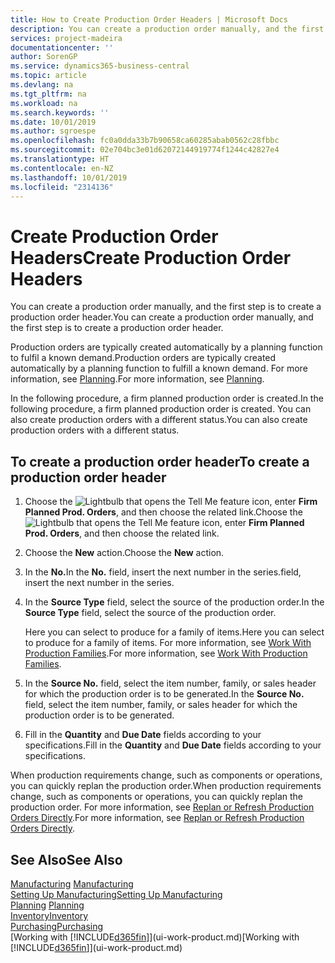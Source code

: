 ```yaml
---
title: How to Create Production Order Headers | Microsoft Docs
description: You can create a production order manually, and the first step is to create a production order header.
services: project-madeira
documentationcenter: ''
author: SorenGP
ms.service: dynamics365-business-central
ms.topic: article
ms.devlang: na
ms.tgt_pltfrm: na
ms.workload: na
ms.search.keywords: ''
ms.date: 10/01/2019
ms.author: sgroespe
ms.openlocfilehash: fc0a0dda33b7b90658ca60285abab0562c28fbbc
ms.sourcegitcommit: 02e704bc3e01d62072144919774f1244c42827e4
ms.translationtype: HT
ms.contentlocale: en-NZ
ms.lasthandoff: 10/01/2019
ms.locfileid: "2314136"
---
```

# <a name="create-production-order-headers"></a><span data-ttu-id="d619e-103">Create Production Order Headers</span><span class="sxs-lookup"><span data-stu-id="d619e-103">Create Production Order Headers</span></span>
<span data-ttu-id="d619e-104">You can create a production order manually, and the first step is to create a production order header.</span><span class="sxs-lookup"><span data-stu-id="d619e-104">You can create a production order manually, and the first step is to create a production order header.</span></span>

<span data-ttu-id="d619e-105">Production orders are typically created automatically by a planning function to fulfil a known demand.</span><span class="sxs-lookup"><span data-stu-id="d619e-105">Production orders are typically created automatically by a planning function to fulfill a known demand.</span></span> <span data-ttu-id="d619e-106">For more information, see [Planning](production-planning.md).</span><span class="sxs-lookup"><span data-stu-id="d619e-106">For more information, see [Planning](production-planning.md).</span></span>   

<span data-ttu-id="d619e-107">In the following procedure, a firm planned production order is created.</span><span class="sxs-lookup"><span data-stu-id="d619e-107">In the following procedure, a firm planned production order is created.</span></span> <span data-ttu-id="d619e-108">You can also create production orders with a different status.</span><span class="sxs-lookup"><span data-stu-id="d619e-108">You can also create production orders with a different status.</span></span>  

## <a name="to-create-a-production-order-header"></a><span data-ttu-id="d619e-109">To create a production order header</span><span class="sxs-lookup"><span data-stu-id="d619e-109">To create a production order header</span></span>  
1.  <span data-ttu-id="d619e-110">Choose the ![Lightbulb that opens the Tell Me feature](media/ui-search/search_small.png "Tell me what you want to do") icon, enter **Firm Planned Prod. Orders**, and then choose the related link.</span><span class="sxs-lookup"><span data-stu-id="d619e-110">Choose the ![Lightbulb that opens the Tell Me feature](media/ui-search/search_small.png "Tell me what you want to do") icon, enter **Firm Planned Prod. Orders**, and then choose the related link.</span></span>  
2.  <span data-ttu-id="d619e-111">Choose the **New** action.</span><span class="sxs-lookup"><span data-stu-id="d619e-111">Choose the **New** action.</span></span>  
3.  <span data-ttu-id="d619e-112">In the **No.**</span><span class="sxs-lookup"><span data-stu-id="d619e-112">In the **No.**</span></span> <span data-ttu-id="d619e-113">field, insert the next number in the series.</span><span class="sxs-lookup"><span data-stu-id="d619e-113">field, insert the next number in the series.</span></span>  
4.  <span data-ttu-id="d619e-114">In the **Source Type** field, select the source of the production order.</span><span class="sxs-lookup"><span data-stu-id="d619e-114">In the **Source Type** field, select the source of the production order.</span></span>

    <span data-ttu-id="d619e-115">Here you can select to produce for a family of items.</span><span class="sxs-lookup"><span data-stu-id="d619e-115">Here you can select to produce for a family of items.</span></span> <span data-ttu-id="d619e-116">For more information, see [Work With Production Families](production-how-work-family.md).</span><span class="sxs-lookup"><span data-stu-id="d619e-116">For more information, see [Work With Production Families](production-how-work-family.md).</span></span>
5.  <span data-ttu-id="d619e-117">In the **Source No.** field, select the item number, family, or sales header for which the production order is to be generated.</span><span class="sxs-lookup"><span data-stu-id="d619e-117">In the **Source No.** field, select the item number, family, or sales header for which the production order is to be generated.</span></span>  
6.  <span data-ttu-id="d619e-118">Fill in the **Quantity** and **Due Date** fields according to your specifications.</span><span class="sxs-lookup"><span data-stu-id="d619e-118">Fill in the **Quantity** and **Due Date** fields according to your specifications.</span></span>  

<span data-ttu-id="d619e-119">When production requirements change, such as components or operations, you can quickly replan the production order.</span><span class="sxs-lookup"><span data-stu-id="d619e-119">When production requirements change, such as components or operations, you can quickly replan the production order.</span></span> <span data-ttu-id="d619e-120">For more information, see [Replan or Refresh Production Orders Directly](production-how-to-replan-refresh-production-orders.md).</span><span class="sxs-lookup"><span data-stu-id="d619e-120">For more information, see [Replan or Refresh Production Orders Directly](production-how-to-replan-refresh-production-orders.md).</span></span> 

## <a name="see-also"></a><span data-ttu-id="d619e-121">See Also</span><span class="sxs-lookup"><span data-stu-id="d619e-121">See Also</span></span>  
<span data-ttu-id="d619e-122">[Manufacturing](production-manage-manufacturing.md)  </span><span class="sxs-lookup"><span data-stu-id="d619e-122">[Manufacturing](production-manage-manufacturing.md)  </span></span>  
[<span data-ttu-id="d619e-123">Setting Up Manufacturing</span><span class="sxs-lookup"><span data-stu-id="d619e-123">Setting Up Manufacturing</span></span>](production-configure-production-processes.md)  
<span data-ttu-id="d619e-124">[Planning](production-planning.md)    </span><span class="sxs-lookup"><span data-stu-id="d619e-124">[Planning](production-planning.md)    </span></span>  
[<span data-ttu-id="d619e-125">Inventory</span><span class="sxs-lookup"><span data-stu-id="d619e-125">Inventory</span></span>](inventory-manage-inventory.md)  
[<span data-ttu-id="d619e-126">Purchasing</span><span class="sxs-lookup"><span data-stu-id="d619e-126">Purchasing</span></span>](purchasing-manage-purchasing.md)  
<span data-ttu-id="d619e-127">[Working with [!INCLUDE[d365fin](includes/d365fin_md.md)]](ui-work-product.md)</span><span class="sxs-lookup"><span data-stu-id="d619e-127">[Working with [!INCLUDE[d365fin](includes/d365fin_md.md)]](ui-work-product.md)</span></span>
